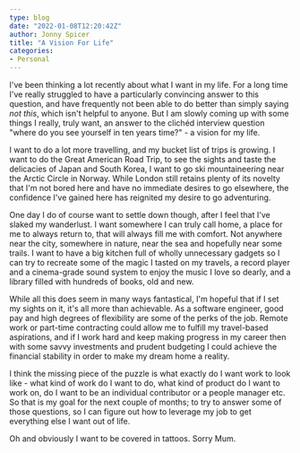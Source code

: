 ```yaml
---
type: blog
date: "2022-01-08T12:20:42Z"
author: Jonny Spicer
title: "A Vision For Life"
categories:
- Personal
---
```

I've been thinking a lot recently about what I want in my life. For a long time I've really struggled to have a particularly convincing
answer to this question, and have frequently not been able to do better than simply saying *not this*, which isn't helpful to anyone. But
I am slowly coming up with some things I really, truly want, an answer to the clichéd interview question "where do you see yourself in ten
years time?" - a vision for my life.

I want to do a lot more travelling, and my bucket list of trips is growing. I want to do the Great American Road Trip, to see the sights
and taste the delicacies of Japan and South Korea, I want to go ski mountaineering near the Arctic Circle in Norway. While London still
retains plenty of its novelty that I'm not bored here and have no immediate desires to go elsewhere, the confidence I've gained here has
reignited my desire to go adventuring.

One day I do of course want to settle down though, after I feel that I've slaked my wanderlust. I want somewhere I can truly call home,
a place for me to always return to, that will always fill me with comfort. Not anywhere near the city, somewhere in nature, near the sea
and hopefully near some trails. I want to have a big kitchen full of wholly unnecessary gadgets so I can try to recreate some of the magic
I tasted on my travels, a record player and a cinema-grade sound system to enjoy the music I love so dearly, and a library filled with
hundreds of books, old and new.

While all this does seem in many ways fantastical, I'm hopeful that if I set my sights on it, it's all more than achievable. As a software
engineer, good pay and high degrees of flexibility are some of the perks of the job. Remote work or part-time contracting could allow me to
fulfill my travel-based aspirations, and if I work hard and keep making progress in my career then with some savvy investments and prudent
budgeting I could achieve the financial stability in order to make my dream home a reality.

I think the missing piece of the puzzle is what exactly do I want work to look like - what kind of work do I want to do, what kind of
product do I want to work on, do I want to be an individual contributor or a people manager etc. So that is my goal for the next couple of
months; to try to answer some of those questions, so I can figure out how to leverage my job to get everything else I want out of life.

Oh and obviously I want to be covered in tattoos. Sorry Mum.
